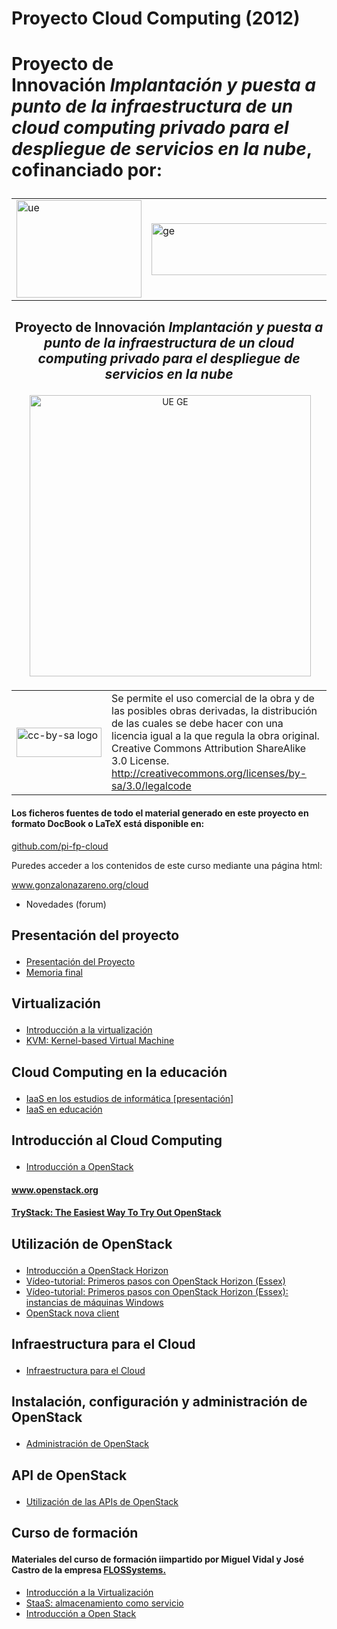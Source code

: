 # Proyecto Cloud Computing (2012)

# <p>Proyecto de Innovación <em>Implantación y puesta a punto de la infraestructura de un cloud computing privado para el despliegue de servicios en la nube</em>, cofinanciado por:</p>
<table>
<tbody>
<tr>
<td><img src="http://informatica.gonzalonazareno.org/redmine/attachments/download/49/logo-fse_2.jpg" width="200" height="156" alt="ue" /></td>
<td><img src="http://informatica.gonzalonazareno.org/redmine/attachments/download/48/logo-ministerio_2.jpg" width="300" height="83" alt="ge" /></td>
</tr>
</tbody>
</table>


## <p style="text-align: center;"><strong>Proyecto de Innovación <em>Implantación y puesta a punto de la infraestructura de un cloud computing privado para el despliegue de servicios en la nube</em></strong></p>
<p style="text-align: center;"><em></em> <img src="@@PLUGINFILE@@/fse_ministerio_ancho_texto.png" width="450" alt="UE GE" /></p>


#### <table border="0">
<tbody>
<tr>
<td><img alt="cc-by-sa logo" src="@@PLUGINFILE@@/By-sa.png" height="47" width="136" /></td>
<td>Se permite el uso comercial de la obra y de las posibles obras derivadas, la distribución de las cuales se debe hacer con una licencia igual a la que regula la obra original.<br />Creative Commons Attribution ShareAlike 3.0 License.<br /><a href="http://creativecommons.org/licenses/by-sa/3.0/legalcode">http://creativecommons.org/licenses/by-sa/3.0/legalcode</a></td>
</tr>
</tbody>
</table>


#### <p>Los ficheros fuentes de todo el material generado en este proyecto en formato DocBook o LaTeX está disponible en:</p>
<p><a href="http://github.com/pi-fp-cloud/">github.com/pi-fp-cloud</a></p>
<p>Puredes acceder a los contenidos de este curso mediante una página html:</p>
<p><a href="http://www.gonzalonazareno.org/cloud">www.gonzalonazareno.org/cloud</a> </p>
<p></p>
<p></p>
<p></p>
<p></p>

* Novedades (forum)

## <p><strong>Presentación del proyecto</strong></p>

* [Presentación del Proyecto](files/anexo-ii.pdf)
* [Memoria final](files/memoria-final.pdf)

## <p><strong>Virtualización</strong></p>

* [Introducción a la virtualización](files/03.01.IntroVirtualizacion.pdf)
* [KVM: Kernel-based Virtual Machine](files/03.02.KVM.pdf)

## <p><strong>Cloud Computing en la educación</strong></p>

* [IaaS en los estudios de informática [presentación]](files/iaas-educacion.pdf)
* [IaaS en educación](files/cloud_en_la_educacion.pdf)

## <p><strong>Introducción al Cloud Computing</strong></p>

* [Introducción a OpenStack](files/intro-openstack.pdf)

#### <p><a href="http://www.openstack.org">www.openstack.org</a></p>


#### <p><a href="http://trystack.org">TryStack: The Easiest Way To Try Out OpenStack</a></p>


## <p><strong>Utilización de OpenStack</strong></p>

* [Introducción a OpenStack Horizon](files/intro-horizon.pdf)
* [Vídeo-tutorial: Primeros pasos con OpenStack Horizon (Essex)](http://vimeo.com/51806641)
* [Vídeo-tutorial: Primeros pasos con OpenStack Horizon (Essex): instancias de máquinas Windows](http://vimeo.com/52254675)
* [OpenStack nova client](files/nova-cli.pdf)

## <p><strong>Infraestructura para el Cloud<br /></strong></p>

* [Infraestructura para el Cloud](files/infraestructura.pdf)

## <p><strong>Instalación, configuración y administración de OpenStack</strong></p>

* [Administración de OpenStack](files/bk-admin-openstack.pdf)

## <p><strong>API de OpenStack</strong></p>

* [Utilización de las APIs de OpenStack](files/apis-openstack.pdf)

## <p><strong>Curso de formación</strong></p>


#### <p>Materiales del curso de formación iimpartido por Miguel Vidal y José Castro de la empresa <a href="http://flossystems.com/">FLOSSystems.</a></p>

* [Introducción a la Virtualización](http://db.tt/B6KnBir1)
* [StaaS: almacenamiento como servicio](http://db.tt/DqaTTgun)
* [Introducción a Open Stack](http://db.tt/cBDjWjs0)
